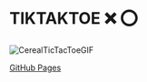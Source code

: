 # TIKTAKTOE ❌ ⭕

![CerealTicTacToeGIF](https://user-images.githubusercontent.com/94151781/217246322-77b6579b-0661-456e-9694-236e1df48da8.gif)

[GitHub Pages](https://manishrai0021.github.io/manishTikTacToe/)

